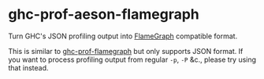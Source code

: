 # ghc-prof-aeson-flamegraph

Turn GHC's JSON profiling output into
[FlameGraph](https://github.com/brendangregg/FlameGraph) compatible
format.

This is similar to
[ghc-prof-flamegraph](https://hackage.haskell.org/package/ghc-prof-flamegraph)
but only supports JSON format. If you want to process profiling output
from regular `-p`, `-P` &c., please try using that instead.
